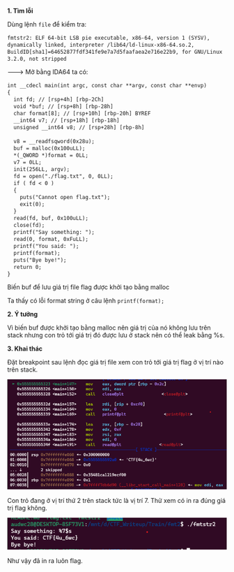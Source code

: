 **1. Tìm lỗi**

Dùng lệnh ```file``` để kiểm tra:

```
fmtstr2: ELF 64-bit LSB pie executable, x86-64, version 1 (SYSV), dynamically linked, interpreter /lib64/ld-linux-x86-64.so.2, BuildID[sha1]=64652877fdf341fe9e7a7d5faafaea2e716e22b9, for GNU/Linux 3.2.0, not stripped
```

---> Mở bằng IDA64 ta có:

```
int __cdecl main(int argc, const char **argv, const char **envp)
{
  int fd; // [rsp+4h] [rbp-2Ch]
  void *buf; // [rsp+8h] [rbp-28h]
  char format[8]; // [rsp+10h] [rbp-20h] BYREF
  __int64 v7; // [rsp+18h] [rbp-18h]
  unsigned __int64 v8; // [rsp+28h] [rbp-8h]

  v8 = __readfsqword(0x28u);
  buf = malloc(0x100uLL);
  *(_QWORD *)format = 0LL;
  v7 = 0LL;
  init(256LL, argv);
  fd = open("./flag.txt", 0, 0LL);
  if ( fd < 0 )
  {
    puts("Cannot open flag.txt");
    exit(0);
  }
  read(fd, buf, 0x100uLL);
  close(fd);
  printf("Say something: ");
  read(0, format, 0xFuLL);
  printf("You said: ");
  printf(format);
  puts("Bye bye!");
  return 0;
}
```

Biến buf để lưu giá trị file flag được khởi tạo bằng malloc

Ta thấy có lỗi format string ở câu lệnh ```printf(format);```

**2. Ý tưởng**

Vì biến buf được khởi tạo bằng malloc nên giá trị của nó không lưu trên stack nhưng con trỏ tới giá trị đó được lưu ở stack nên có thể leak bằng %s.

**3. Khai thác**

Đặt breakpoint sau lệnh đọc giá trị file xem con trỏ tới giá trị flag ở vị trí nào trên stack.

![stack.png](photo/stack.png)

Con trỏ đang ở vị trí thứ 2 trên stack tức là vị trí 7. Thử xem có in ra đúng giá trị flag không.

![flag.png](photo/flag.png)

Như vậy đã in ra luôn flag.
